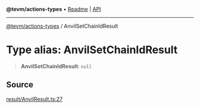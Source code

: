 **@tevm/actions-types** • [Readme](../README.md) \| [API](../globals.md)

***

[@tevm/actions-types](../README.md) / AnvilSetChainIdResult

# Type alias: AnvilSetChainIdResult

> **AnvilSetChainIdResult**: `null`

## Source

[result/AnvilResult.ts:27](https://github.com/evmts/tevm-monorepo/blob/main/packages/actions-types/src/result/AnvilResult.ts#L27)
